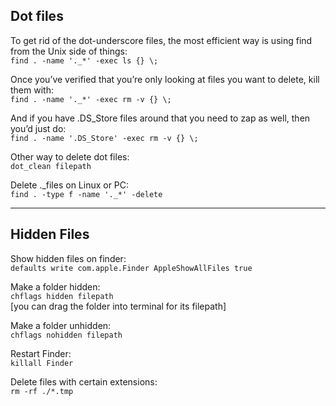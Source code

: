 ## Dot files

To get rid of the dot-underscore files, the most efficient way is using find from the Unix side of things:  
`find . -name '._*' -exec ls {} \;`

Once you’ve verified that you’re only looking at files you want to delete, kill them with:  
`find . -name '._*' -exec rm -v {} \;`

And if you have .DS_Store files around that you need to zap as well, then you’d just do:  
`find . -name '.DS_Store' -exec rm -v {} \;`

Other way to delete dot files:  
`dot_clean filepath`

Delete ._files on Linux or PC:  
`find . -type f -name '._*' -delete`

---

## Hidden Files

Show hidden files on finder:  
`defaults write com.apple.Finder AppleShowAllFiles true`

Make a folder hidden:   
`chflags hidden filepath`  
[you can drag the folder into terminal for its filepath]

Make a folder unhidden:  
`chflags nohidden filepath`

Restart Finder:  
`killall Finder`

Delete files with certain extensions:  
`rm -rf ./*.tmp`
